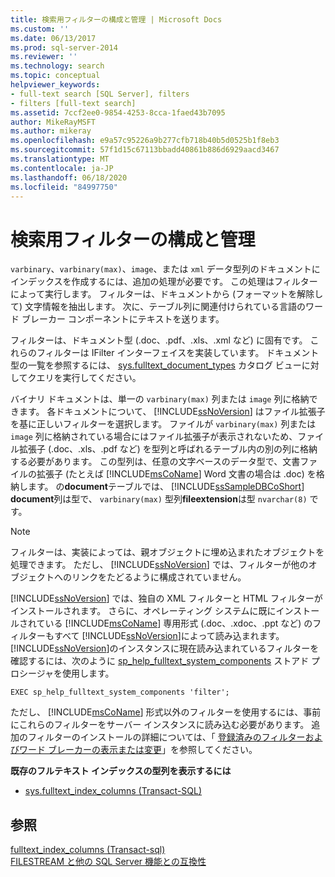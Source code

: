 ```yaml
---
title: 検索用フィルターの構成と管理 | Microsoft Docs
ms.custom: ''
ms.date: 06/13/2017
ms.prod: sql-server-2014
ms.reviewer: ''
ms.technology: search
ms.topic: conceptual
helpviewer_keywords:
- full-text search [SQL Server], filters
- filters [full-text search]
ms.assetid: 7ccf2ee0-9854-4253-8cca-1faed43b7095
author: MikeRayMSFT
ms.author: mikeray
ms.openlocfilehash: e9a57c95226a9b277cfb718b40b5d0525b1f8eb3
ms.sourcegitcommit: 57f1d15c67113bbadd40861b886d6929aacd3467
ms.translationtype: MT
ms.contentlocale: ja-JP
ms.lasthandoff: 06/18/2020
ms.locfileid: "84997750"
---
```

# <a name="configure-and-manage-filters-for-search"></a>検索用フィルターの構成と管理
  `varbinary`、`varbinary(max)`、`image`、または `xml` データ型列のドキュメントにインデックスを作成するには、追加の処理が必要です。 この処理はフィルターによって実行します。 フィルターは、ドキュメントから (フォーマットを解除して) 文字情報を抽出します。 次に、テーブル列に関連付けられている言語のワード ブレーカー コンポーネントにテキストを送ります。  
  
 フィルターは、ドキュメント型 (.doc、.pdf、.xls、.xml など) に固有です。 これらのフィルターは IFilter インターフェイスを実装しています。 ドキュメント型の一覧を参照するには、 [sys.fulltext_document_types](/sql/relational-databases/system-catalog-views/sys-fulltext-document-types-transact-sql) カタログ ビューに対してクエリを実行してください。  
  
 バイナリ ドキュメントは、単一の `varbinary(max)` 列または `image` 列に格納できます。 各ドキュメントについて、 [!INCLUDE[ssNoVersion](../../../includes/ssnoversion-md.md)] はファイル拡張子を基に正しいフィルターを選択します。 ファイルが `varbinary(max)` 列または `image` 列に格納されている場合にはファイル拡張子が表示されないため、ファイル拡張子 (.doc、.xls、.pdf など) を型列と呼ばれるテーブル内の別の列に格納する必要があります。 この型列は、任意の文字ベースのデータ型で、文書ファイルの拡張子 (たとえば [!INCLUDE[msCoName](../../../includes/msconame-md.md)] Word 文書の場合は .doc) を格納します。 の**document**テーブルでは、 [!INCLUDE[ssSampleDBCoShort](../../includes/sssampledbcoshort-md.md)] **document**列は型で、 `varbinary(max)` 型列**fileextension**は型 `nvarchar(8)` です。  
  
> [!NOTE]  
>  フィルターは、実装によっては、親オブジェクトに埋め込まれたオブジェクトを処理できます。 ただし、 [!INCLUDE[ssNoVersion](../../../includes/ssnoversion-md.md)] では、フィルターが他のオブジェクトへのリンクをたどるように構成されていません。  
  
 [!INCLUDE[ssNoVersion](../../../includes/ssnoversion-md.md)] では、独自の XML フィルターと HTML フィルターがインストールされます。 さらに、オペレーティング システムに既にインストールされている [!INCLUDE[msCoName](../../../includes/msconame-md.md)] 専用形式 (.doc、.xdoc、.ppt など) のフィルターもすべて  [!INCLUDE[ssNoVersion](../../../includes/ssnoversion-md.md)]によって読み込まれます。 [!INCLUDE[ssNoVersion](../../../includes/ssnoversion-md.md)]のインスタンスに現在読み込まれているフィルターを確認するには、次のように [sp_help_fulltext_system_components](/sql/relational-databases/system-stored-procedures/sp-help-fulltext-system-components-transact-sql) ストアド プロシージャを使用します。  
  
```  
EXEC sp_help_fulltext_system_components 'filter';   
```  
  
 ただし、 [!INCLUDE[msCoName](../../../includes/msconame-md.md)] 形式以外のフィルターを使用するには、事前にこれらのフィルターをサーバー インスタンスに読み込む必要があります。 追加のフィルターのインストールの詳細については、「 [登録済みのフィルターおよびワード ブレーカーの表示または変更](view-or-change-registered-filters-and-word-breakers.md)」を参照してください。  
  
 **既存のフルテキスト インデックスの型列を表示するには**  
  
-   [sys.fulltext_index_columns &#40;Transact-SQL&#41;](/sql/relational-databases/system-catalog-views/sys-fulltext-index-columns-transact-sql)  
  
## <a name="see-also"></a>参照  
 [fulltext_index_columns &#40;Transact-sql&#41;](/sql/relational-databases/system-catalog-views/sys-fulltext-index-columns-transact-sql)   
 [FILESTREAM と他の SQL Server 機能との互換性](../blob/filestream-compatibility-with-other-sql-server-features.md)  
  
  
